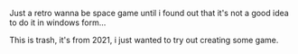 Just a retro wanna be space game until i found out that it's not a good idea to do it in windows form...


This is trash, it's from 2021, i just wanted to try out creating some game.